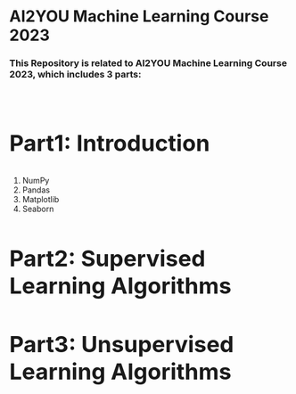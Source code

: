 <!DOCTYPE html>
<html>
<body>
    <h1> AI2YOU Machine Learning Course 2023 </h1>

<h3> This Repository is related to AI2YOU Machine Learning Course 2023, which includes 3 parts:</h3>
<br>

<h2 style="font-size:40px">Part1: Introduction</h2>
<ol>
  <li>NumPy</li>
  <li>Pandas</li>
  <li>Matplotlib</li>
  <li>Seaborn</li>
 </ol>
<h2 style="font-size:40px">Part2: Supervised Learning Algorithms</h2>
<h2 style="font-size:40px">Part3: Unsupervised Learning Algorithms</h2>
